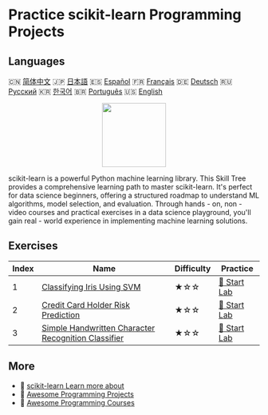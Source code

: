 # Practice scikit-learn Programming Projects

## Languages

🇨🇳 [简体中文](README_zh.md) 🇯🇵 [日本語](README_ja.md) 🇪🇸 [Español](README_es.md) 🇫🇷 [Français](README_fr.md) 🇩🇪 [Deutsch](README_de.md) 🇷🇺 [Русский](README_ru.md) 🇰🇷 [한국어](README_ko.md) 🇧🇷 [Português](README_pt.md) 🇺🇸 [English](README.md) 

<div align="center">
<img width="128px" src="https://file.labex.io/path/N7q3t9dfWfEY.png">
</div>

scikit-learn is a powerful Python machine learning library. This Skill Tree provides a comprehensive learning path to master scikit-learn. It's perfect for data science beginners, offering a structured roadmap to understand ML algorithms, model selection, and evaluation. Through hands - on, non - video courses and practical exercises in a data science playground, you'll gain real - world experience in implementing machine learning solutions.

## Exercises

|   Index | Name                                                                                                                                           | Difficulty   | Practice                                                                                                |
|---------|------------------------------------------------------------------------------------------------------------------------------------------------|--------------|---------------------------------------------------------------------------------------------------------|
|       1 | [Classifying Iris Using SVM](https://labex.io/en/courses/project-classifying-iris-using-svm)                                                   | ★☆☆          | [🚀 Start Lab](https://labex.io/en/courses/project-classifying-iris-using-svm)                          |
|       2 | [Credit Card Holder Risk Prediction](https://labex.io/en/courses/project-credit-card-holder-risk-prediction)                                   | ★☆☆          | [🚀 Start Lab](https://labex.io/en/courses/project-credit-card-holder-risk-prediction)                  |
|       3 | [Simple Handwritten Character Recognition Classifier](https://labex.io/en/courses/project-simple-handwritten-character-recognition-classifier) | ★☆☆          | [🚀 Start Lab](https://labex.io/en/courses/project-simple-handwritten-character-recognition-classifier) |

## More

- 🔗 [scikit-learn Learn more about](https://labex.io/en/skilltrees/sklearn)
- 🔗 [Awesome Programming Projects](https://github.com/labex-labs/awesome-programming-projects)
- 🔗 [Awesome Programming Courses](https://github.com/labex-labs/awesome-programming-courses)

